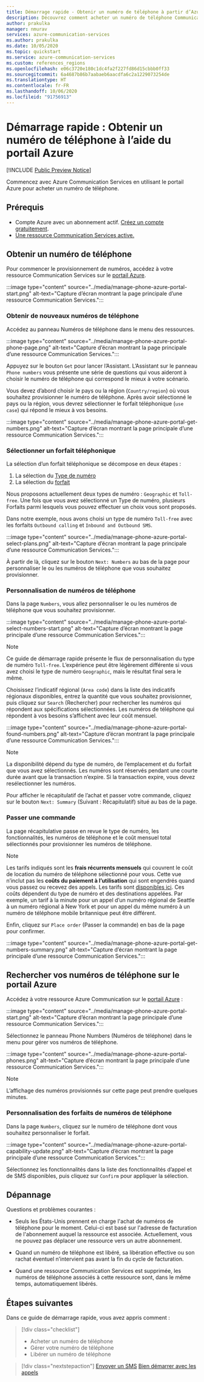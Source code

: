 ```yaml
---
title: Démarrage rapide - Obtenir un numéro de téléphone à partir d’Azure Communication Services
description: Découvrez comment acheter un numéro de téléphone Communication Services à l’aide du portail Azure.
author: prakulka
manager: nmurav
services: azure-communication-services
ms.author: prakulka
ms.date: 10/05/2020
ms.topic: quickstart
ms.service: azure-communication-services
ms.custom: references_regions
ms.openlocfilehash: e06c3720e180c1dc4fa2f227fd86d15cbbb0ff33
ms.sourcegitcommit: 6a4687b86b7aabaeb6aacdfa6c2a1229073254de
ms.translationtype: HT
ms.contentlocale: fr-FR
ms.lasthandoff: 10/06/2020
ms.locfileid: "91756913"
---
```

# <a name="quickstart-get-a-phone-number-using-the-azure-portal"></a>Démarrage rapide : Obtenir un numéro de téléphone à l’aide du portail Azure

[!INCLUDE [Public Preview Notice](../../includes/public-preview-include.md)]

Commencez avec Azure Communication Services en utilisant le portail Azure pour acheter un numéro de téléphone.

## <a name="prerequisites"></a>Prérequis

- Compte Azure avec un abonnement actif. [Créez un compte gratuitement](https://azure.microsoft.com/free/?WT.mc_id=A261C142F).
- [Une ressource Communication Services active.](../create-communication-resource.md)

## <a name="get-a-phone-number"></a>Obtenir un numéro de téléphone

Pour commencer le provisionnement de numéros, accédez à votre ressource Communication Services sur le [portail Azure](https://portal.azure.com).

:::image type="content" source="../media/manage-phone-azure-portal-start.png" alt-text="Capture d’écran montrant la page principale d’une ressource Communication Services.":::

### <a name="getting-new-phone-numbers"></a>Obtenir de nouveaux numéros de téléphone

Accédez au panneau Numéros de téléphone dans le menu des ressources.

:::image type="content" source="../media/manage-phone-azure-portal-phone-page.png" alt-text="Capture d’écran montrant la page principale d’une ressource Communication Services.":::

Appuyez sur le bouton `Get` pour lancer l’Assistant. L’Assistant sur le panneau `Phone numbers` vous présente une série de questions qui vous aideront à choisir le numéro de téléphone qui correspond le mieux à votre scénario. 

Vous devez d’abord choisir le pays ou la région (`Country/region`) où vous souhaitez provisionner le numéro de téléphone. Après avoir sélectionné le pays ou la région, vous devrez sélectionner le forfait téléphonique (`use case`) qui répond le mieux à vos besoins. 

:::image type="content" source="../media/manage-phone-azure-portal-get-numbers.png" alt-text="Capture d’écran montrant la page principale d’une ressource Communication Services.":::

### <a name="select-a-phone-plan"></a>Sélectionner un forfait téléphonique

La sélection d’un forfait téléphonique se décompose en deux étapes : 

1. La sélection du [Type de numéro](../../concepts/telephony-sms/plan-solution.md#phone-number-types-in-azure-communication-services)
2. La sélection du [forfait](../../concepts/telephony-sms/plan-solution.md#phone-number-plans-in-azure-communication-services)

Nous proposons actuellement deux types de numéro : `Geographic` et `Toll-free`. Une fois que vous avez sélectionné un Type de numéro, plusieurs Forfaits parmi lesquels vous pouvez effectuer un choix vous sont proposés.

Dans notre exemple, nous avons choisi un type de numéro `Toll-free` avec les forfaits `Outbound calling` et `Inbound and Outbound SMS`.

:::image type="content" source="../media/manage-phone-azure-portal-select-plans.png" alt-text="Capture d’écran montrant la page principale d’une ressource Communication Services.":::

À partir de là, cliquez sur le bouton `Next: Numbers` au bas de la page pour personnaliser le ou les numéros de téléphone que vous souhaitez provisionner.

### <a name="customizing-phone-numbers"></a>Personnalisation de numéros de téléphone

Dans la page `Numbers`, vous allez personnaliser le ou les numéros de téléphone que vous souhaitez provisionner.

:::image type="content" source="../media/manage-phone-azure-portal-select-numbers-start.png" alt-text="Capture d’écran montrant la page principale d’une ressource Communication Services.":::

> [!NOTE]
> Ce guide de démarrage rapide présente le flux de personnalisation du type de numéro `Toll-free`. L’expérience peut être légèrement différente si vous avez choisi le type de numéro `Geographic`, mais le résultat final sera le même.

Choisissez l’indicatif régional (`Area code`) dans la liste des indicatifs régionaux disponibles, entrez la quantité que vous souhaitez provisionner, puis cliquez sur `Search` (Rechercher) pour rechercher les numéros qui répondent aux spécifications sélectionnées. Les numéros de téléphone qui répondent à vos besoins s’affichent avec leur coût mensuel.

:::image type="content" source="../media/manage-phone-azure-portal-found-numbers.png" alt-text="Capture d’écran montrant la page principale d’une ressource Communication Services.":::

> [!NOTE]
> La disponibilité dépend du type de numéro, de l’emplacement et du forfait que vous avez sélectionnés.
> Les numéros sont réservés pendant une courte durée avant que la transaction n’expire. Si la transaction expire, vous devez resélectionner les numéros.

Pour afficher le récapitulatif de l’achat et passer votre commande, cliquez sur le bouton `Next: Summary` (Suivant : Récapitulatif) situé au bas de la page.

### <a name="place-order"></a>Passer une commande

La page récapitulative passe en revue le type de numéro, les fonctionnalités, les numéros de téléphone et le coût mensuel total sélectionnés pour provisionner les numéros de téléphone.

> [!NOTE]
> Les tarifs indiqués sont les **frais récurrents mensuels** qui couvrent le coût de location du numéro de téléphone sélectionné pour vous. Cette vue n’inclut pas les **coûts du paiement à l’utilisation** qui sont engendrés quand vous passez ou recevez des appels. Les tarifs sont [disponibles ici](../../concepts/pricing.md). Ces coûts dépendent du type de numéro et des destinations appelées. Par exemple, un tarif à la minute pour un appel d’un numéro régional de Seattle à un numéro régional à New York et pour un appel du même numéro à un numéro de téléphone mobile britannique peut être différent.

Enfin, cliquez sur `Place order` (Passer la commande) en bas de la page pour confirmer.

:::image type="content" source="../media/manage-phone-azure-portal-get-numbers-summary.png" alt-text="Capture d’écran montrant la page principale d’une ressource Communication Services.":::

## <a name="find-your-phone-numbers-on-the-azure-portal"></a>Rechercher vos numéros de téléphone sur le portail Azure

Accédez à votre ressource Azure Communication sur le [portail Azure](https://portal.azure.com) :

:::image type="content" source="../media/manage-phone-azure-portal-start.png" alt-text="Capture d’écran montrant la page principale d’une ressource Communication Services.":::

Sélectionnez le panneau Phone Numbers (Numéros de téléphone) dans le menu pour gérer vos numéros de téléphone.

:::image type="content" source="../media/manage-phone-azure-portal-phones.png" alt-text="Capture d’écran montrant la page principale d’une ressource Communication Services.":::

> [!NOTE]
> L’affichage des numéros provisionnés sur cette page peut prendre quelques minutes.

### <a name="customizing-phone-number-plans"></a>Personnalisation des forfaits de numéros de téléphone
Dans la page `Numbers`, cliquez sur le numéro de téléphone dont vous souhaitez personnaliser le forfait.

:::image type="content" source="../media/manage-phone-azure-portal-capability-update.png" alt-text="Capture d’écran montrant la page principale d’une ressource Communication Services.":::

Sélectionnez les fonctionnalités dans la liste des fonctionnalités d’appel et de SMS disponibles, puis cliquez sur `Confirm` pour appliquer la sélection.

## <a name="troubleshooting"></a>Dépannage

Questions et problèmes courantes :

- Seuls les États-Unis prennent en charge l'achat de numéros de téléphone pour le moment. Celui-ci est basé sur l'adresse de facturation de l'abonnement auquel la ressource est associée. Actuellement, vous ne pouvez pas déplacer une ressource vers un autre abonnement.

- Quand un numéro de téléphone est libéré, sa libération effective ou son rachat éventuel n’intervient pas avant la fin du cycle de facturation.

- Quand une ressource Communication Services est supprimée, les numéros de téléphone associés à cette ressource sont, dans le même temps, automatiquement libérés.

## <a name="next-steps"></a>Étapes suivantes

Dans ce guide de démarrage rapide, vous avez appris comment :

> [!div class="checklist"]
> * Acheter un numéro de téléphone
> * Gérer votre numéro de téléphone
> * Libérer un numéro de téléphone

> [!div class="nextstepaction"]
> [Envoyer un SMS](../telephony-sms/send.md)
> [Bien démarrer avec les appels](../voice-video-calling/getting-started-with-calling.md)
